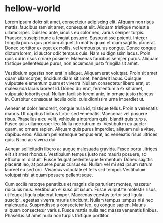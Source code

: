 # hellow-world

Lorem ipsum dolor sit amet, consectetur adipiscing elit. Aliquam non risus mattis, faucibus sem sit amet, consequat elit. Aliquam tristique molestie ullamcorper. Duis leo ante, iaculis eu dolor nec, varius semper turpis. Praesent suscipit nunc a feugiat posuere. Suspendisse potenti. Integer fringilla purus quis pretium aliquet. In mattis quam et diam sagittis placerat. Donec porttitor ex eget ex mollis, vel tempus purus congue. Donec congue dictum lorem, id auctor odio tempus quis. Nam eu dignissim lacus. Proin quis dui in risus ornare posuere. Maecenas faucibus semper purus. Aliquam tristique pellentesque purus, non accumsan justo fringilla sit amet.

Vestibulum egestas non erat in aliquet. Aliquam erat volutpat. Proin sit amet quam ullamcorper, tincidunt diam sit amet, hendrerit lacus. Quisque vulputate elementum quam et viverra. Nullam consectetur libero erat, ut malesuada lacus laoreet id. Donec dui erat, fermentum a ex sit amet, vulputate lobortis erat. Nullam facilisis lorem ante, in ornare justo rhoncus in. Curabitur consequat iaculis odio, quis dignissim urna imperdiet ut.

Aenean et dolor hendrerit, congue nulla id, tristique tellus. Proin a venenatis mauris. Ut dapibus finibus tortor sed venenatis. Maecenas vel posuere risus. Phasellus arcu velit, vehicula a interdum quis, blandit quis turpis. Fusce quis ullamcorper leo. Nulla nec rutrum ex. Vestibulum eu auctor quam, ac ornare sapien. Aliquam quis purus imperdiet, aliquam nulla vitae, dapibus eros. Aliquam pellentesque tempus erat, ac venenatis risus ultrices quis. Nunc ac viverra dui.

Aenean sollicitudin libero ac augue malesuada gravida. Fusce porta ultrices elit sit amet rhoncus. Vestibulum tempus justo nec mauris posuere, ac efficitur mi dictum. Fusce feugiat pellentesque fermentum. Donec sagittis placerat leo, at posuere purus cursus eu. Nullam vel mi sed ipsum rutrum laoreet eu sed orci. Vivamus vulputate et felis sed tempor. Vestibulum volutpat nisl at quam posuere pellentesque.

Cum sociis natoque penatibus et magnis dis parturient montes, nascetur ridiculus mus. Vestibulum et suscipit ipsum. Fusce vulputate molestie risus, ut feugiat ligula placerat tempor. Maecenas egestas tortor sed ligula suscipit, egestas viverra mauris tincidunt. Nullam tempus tempus nisi nec malesuada. Suspendisse a consectetur leo, eu congue sapien. Mauris aliquam consectetur varius. Fusce mattis nulla nec massa venenatis finibus. Phasellus sit amet nulla non turpis tristique porttitor. 
